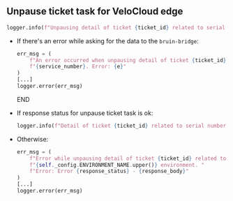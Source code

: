 ## Unpause ticket task for VeloCloud edge

```python
logger.info(f"Unpausing detail of ticket {ticket_id} related to serial number {service_number}...")
```

* If there's an error while asking for the data to the `bruin-bridge`:
  ```python
  err_msg = (
      f"An error occurred when unpausing detail of ticket {ticket_id} related to serial number "
      f"{service_number}. Error: {e}"
  ) 
  [...]
  logger.error(err_msg)
  ```
  END

* If response status for unpause ticket task is ok:
  ```python
  logger.info(f"Detail of ticket {ticket_id} related to serial number {service_number}) was unpaused!")
  ```
* Otherwise:
  ```python
  err_msg = (
      f"Error while unpausing detail of ticket {ticket_id} related to serial number {service_number}) in "
      f"{self._config.ENVIRONMENT_NAME.upper()} environment. "
      f"Error: Error {response_status} - {response_body}"
  )
  [...]
  logger.error(err_msg)
  ```